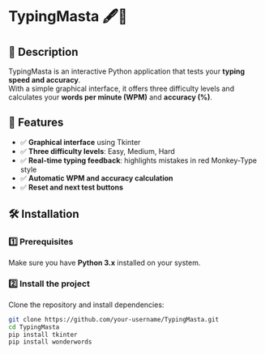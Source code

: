 # TypingMasta 🖋️💨  

## 📜 Description  
TypingMasta is an interactive Python application that tests your **typing speed and accuracy**.  
With a simple graphical interface, it offers three difficulty levels and calculates your **words per minute (WPM)** and **accuracy (%)**.  

## 🚀 Features  
- ✅ **Graphical interface** using Tkinter  
- ✅ **Three difficulty levels**: Easy, Medium, Hard  
- ✅ **Real-time typing feedback**: highlights mistakes in red Monkey-Type style
- ✅ **Automatic WPM and accuracy calculation**  
- ✅ **Reset and next test buttons**  

## 🛠️ Installation  
### 1️⃣ Prerequisites  
Make sure you have **Python 3.x** installed on your system.  

### 2️⃣ Install the project  
Clone the repository and install dependencies:  
```bash
git clone https://github.com/your-username/TypingMasta.git
cd TypingMasta
pip install tkinter
pip install wonderwords
